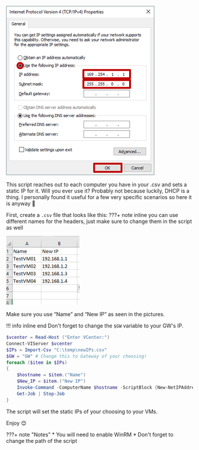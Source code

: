 ![](images/powershell/dhcp/dhcp1.png)

This script reaches out to each computer you have in your .csv and sets a static IP for it. Will you ever use it? Probably not because luckily, DHCP is a thing.
I personally found it useful for a few very specific scenarios so here it is anyway 🙂

First, create a `.csv` file that looks like this:
???+ note inline
    you can use different names for the headers, just make sure to change them in the script as well

![](images/powershell/dhcp/dhcp-excel.png)

Make sure you use “Name” and “New IP” as seen in the pictures.

!!! info inline end
        Don't forget to change the `$GW` variable to your GW's IP.
```powershell
$vcenter = Read-Host ("Enter VCenter:")
Connect-VIServer $vcenter
$IPs = Import-Csv "C:\temp\newIPs.csv"
$GW = "GW" # Change this to Gateway of your choosing!
foreach ($item in $IPs)
{
    $hostname = $item.("Name")
    $New_IP = $item.("New IP")
    Invoke-Command -ComputerName $hostname -ScriptBlock {New-NetIPAddress -IPAddress $using:New_IP -DefaultGateway $using:GW -PrefixLength 24 -InterfaceIndex (Get-NetAdapter).InterfaceIndex -AsJob}
    Get-Job | Stop-Job
}
```


The script will set the static IPs of your choosing to your VMs. 

Enjoy 😊

???+ note "Notes"
    * You will need to enable WinRM
    * Don't forget to change the path of the script